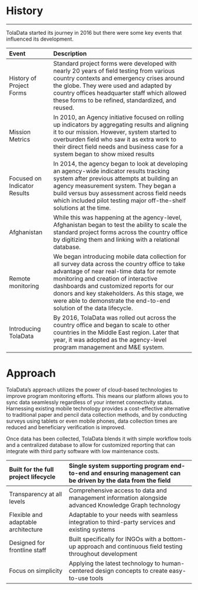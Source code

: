 # History

---

TolaData started its journey in 2016 but there were some key events that influenced its development.

| Event | Description |
| :--- | :--- |
| History of Project Forms | Standard project forms were developed with nearly 20 years of field testing from various country contexts and emergency crises around the globe. They were used and adapted by country offices headquarter staff which allowed these forms to be refined, standardized, and reused. |
| Mission Metrics | In 2010, an Agency initiative focused on rolling up indicators by aggregating results and aligning it to our mission. However, system started to overburden field who saw it as extra work to their direct field needs and business case for a system began to show mixed results |
| Focused on Indicator Results | In 2014, the agency began to look at developing an agency-wide indicator results tracking system after previous attempts at building an agency measurement system. They began a build versus buy assessment across field needs which included pilot testing major off-the-shelf solutions at the time. |
| Afghanistan | While this was happening at the agency-level, Afghanistan began to test the ability to scale the standard project forms across the country office by digitizing them and linking with a relational database. |
| Remote monitoring | We began introducing mobile data collection for all survey data across the country office to take advantage of near real-time data for remote monitoring and creation of interactive dashboards and customized reports for our donors and key stakeholders. As this stage, we were able to demonstrate the end-to-end solution of the data lifecycle. |
| Introducing TolaData | By 2016, TolaData was rolled out across the country office and began to scale to other countries in the Middle East region. Later that year, it was adopted as the agency-level program management and M&E system. |

# Approach

TolaData’s approach utilizes the power of cloud-based technologies to improve program monitoring efforts. This means our platform allows you to sync data seamlessly regardless of your internet connectivity status. Harnessing existing mobile technology provides a cost-effective alternative to traditional paper and pencil data collection methods, and by conducting surveys using tablets or even mobile phones, data collection times are reduced and beneficiary verification is improved.

Once data has been collected, TolaData blends it with simple workflow tools and a centralized database to allow for customized reporting that can integrate with third party software with low maintenance costs.

| Built for the full project lifecycle | Single system supporting program end-to-end and ensuring management can be driven by the data from the field |
| :--- | :--- |
| Transparency at all levels | Comprehensive access to data and management information alongside advanced Knowledge Graph technology |
| Flexible and adaptable architecture | Adaptable to your needs with seamless integration to third-party services and existing systems |
| Designed for frontline staff | Built specifically for INGOs with a bottom-up approach and continuous field testing throughout development |
| Focus on simplicity | Applying the latest technology to human-centered design concepts to create easy-to-use tools |



